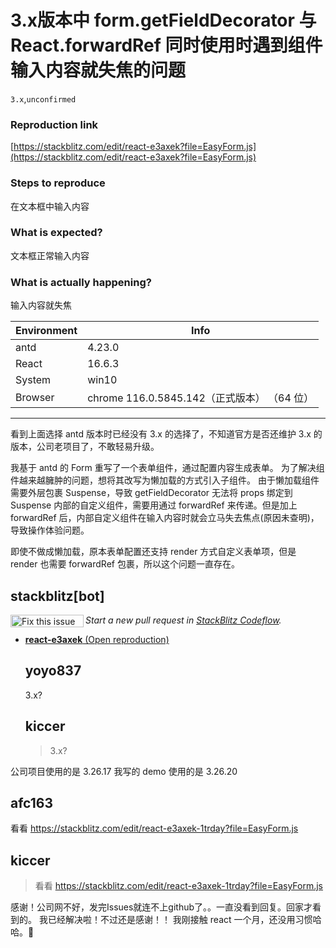 # 3.x版本中 form.getFieldDecorator 与 React.forwardRef 同时使用时遇到组件输入内容就失焦的问题

`3.x`,`unconfirmed`

### Reproduction link

[https://stackblitz.com/edit/react-e3axek?file=EasyForm.js](https://stackblitz.com/edit/react-e3axek?file=EasyForm.js)

### Steps to reproduce

在文本框中输入内容

### What is expected?

文本框正常输入内容

### What is actually happening?

输入内容就失焦

| Environment | Info                                        |
| ----------- | ------------------------------------------- |
| antd        | 4.23.0                                      |
| React       | 16.6.3                                      |
| System      | win10                                       |
| Browser     | chrome 116.0.5845.142（正式版本） （64 位） |

---

看到上面选择 antd 版本时已经没有 3.x 的选择了，不知道官方是否还维护 3.x 的版本，公司老项目了，不敢轻易升级。

我基于 antd 的 Form 重写了一个表单组件，通过配置内容生成表单。
为了解决组件越来越臃肿的问题，想将其改写为懒加载的方式引入子组件。
由于懒加载组件需要外层包裹 Suspense，导致 getFieldDecorator 无法将 props 绑定到 Suspense 内部的自定义组件，需要用通过 forwardRef 来传递。但是加上 forwardRef 后，内部自定义组件在输入内容时就会立马失去焦点(原因未查明)，导致操作体验问题。

即使不做成懒加载，原本表单配置还支持 render 方式自定义表单项，但是 render 也需要 forwardRef 包裹，所以这个问题一直存在。

<!-- generated by ant-design-issue-helper. DO NOT REMOVE -->

## stackblitz[bot]

<a href='https://stackblitz.com/~/github.com/ant-design/ant-design/issues/44671?repros=react-e3axek'><img src='https://developer.stackblitz.com/img/fix_this_issue_small.svg' alt='Fix this issue in StackBlitz Codeflow' align='left' width='117' height='20'></a> _Start a new pull request in [StackBlitz Codeflow](https://stackblitz.com/~/github.com/ant-design/ant-design/issues/44671?repros=react-e3axek)._

- [**react-e3axek** (Open reproduction)](https://stackblitz.com/edit/react-e3axek?issueRepo=ant-design/ant-design&issueNumber=44671)

  ## yoyo837

  3.x?

  ## kiccer

  > 3.x?

公司项目使用的是 3.26.17
我写的 demo 使用的是 3.26.20

## afc163

看看 https://stackblitz.com/edit/react-e3axek-1trday?file=EasyForm.js

## kiccer

> 看看 https://stackblitz.com/edit/react-e3axek-1trday?file=EasyForm.js

感谢！公司网不好，发完Issues就连不上github了。。一直没看到回复。回家才看到的。
我已经解决啦！不过还是感谢！！
我刚接触 react 一个月，还没用习惯哈哈。🤣

